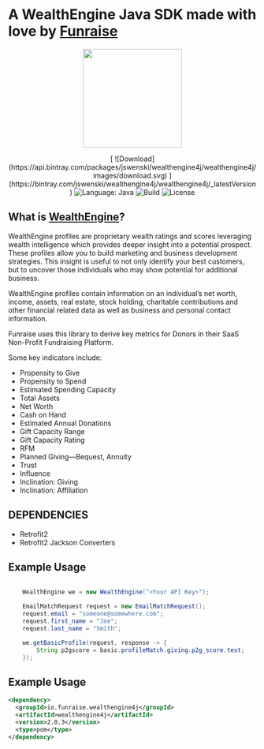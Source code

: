 # A WealthEngine Java SDK made with love by [Funraise](https://funraise.io)

<p align="center">
<img src="https://funraise.io/wp-content/uploads/2016/12/funny_green.png" width="200">
</p>

<p align="center">
[ ![Download](https://api.bintray.com/packages/jswenski/wealthengine4j/wealthengine4j/images/download.svg) ](https://bintray.com/jswenski/wealthengine4j/wealthengine4j/_latestVersion)
<img src="https://img.shields.io/badge/language-java-orange.svg" alt="Language: Java">
<img src="https://travis-ci.org/jmswenski/wealthengine4j.svg?branch=master" alt="Build">
<img src="https://img.shields.io/badge/license-Apache-000000.svg" alt="License">
</p>


## What is [WealthEngine](http://www.wealthengine.com/products-services/products/screen)?

WealthEngine profiles are proprietary wealth ratings and scores leveraging wealth intelligence
which provides deeper insight into a potential prospect. These profiles allow you to build marketing
and business development strategies. This insight is useful to not only identify
your best customers, but to uncover those individuals who may show
potential for additional business.

WealthEngine profiles contain information on an individual’s net worth, income, assets,
real estate, stock holding, charitable contributions and other financial
related data as well as business and personal contact information.

Funraise uses this library to derive key metrics for Donors in their SaaS Non-Profit Fundraising Platform.

Some key indicators include:

+ Propensity to Give
+ Propensity to Spend
+ Estimated Spending Capacity
+ Total Assets
+ Net Worth
+ Cash on Hand
+ Estimated Annual Donations
+ Gift Capacity Range
+ Gift Capacity Rating
+ RFM
+ Planned Giving—Bequest, Annuity
+ Trust
+ Influence
+ Inclination: Giving
+ Inclination: Affiliation


## DEPENDENCIES

 + Retrofit2
 + Retrofit2 Jackson Converters


 ## Example Usage

```java

    WealthEngine we = new WealthEngine("<Your API Key>");

    EmailMatchRequest request = new EmailMatchRequest();
    request.email = "someone@somewhere.com";
    request.first_name = "Joe";
    request.last_name = "Smith";

    we.getBasicProfile(request, response -> {
        String p2gscore = basic.profileMatch.giving.p2g_score.text;
    });

```

 ## Example Usage

```xml
<dependency>
  <groupId>io.funraise.wealthengine4j</groupId>
  <artifactId>wealthengine4j</artifactId>
  <version>2.0.3</version>
  <type>pom</type>
</dependency>
```
